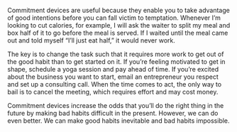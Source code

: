 Commitment devices are useful because they enable you to take
advantage of good intentions before you can fall victim to temptation.
Whenever I’m looking to cut calories, for example, I will ask the waiter
to split my meal and box half of it to go before the meal is served. If I
waited until the meal came out and told myself “I’ll just eat half,” it
would never work.

The key is to change the task such that it requires more work to get
out of the good habit than to get started on it. If you’re feeling
motivated to get in shape, schedule a yoga session and pay ahead of
time. If you’re excited about the business you want to start, email an
entrepreneur you respect and set up a consulting call. When the time
comes to act, the only way to bail is to cancel the meeting, which
requires effort and may cost money.

Commitment devices increase the odds that you’ll do the right thing
in the future by making bad habits difficult in the present. However,
we can do even better. We can make good habits inevitable and bad
habits impossible.